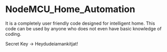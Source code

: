 # NodeMCU_Home_Automation
It is a completely user friendly code designed for intelligent home. This code can be used by anyone who does not even have basic knowledge of coding.

Secret Key -> Heydudeiamankitjat!        
